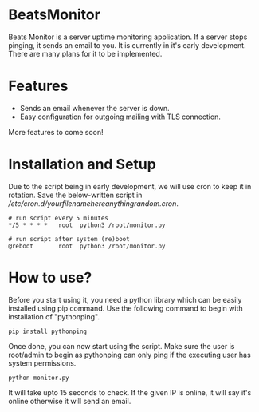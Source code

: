 # BeatsMonitor
Beats Monitor is a server uptime monitoring application. If a server stops pinging, it sends an email to you. It is currently in it's early development. There are many plans for it to be implemented.
# Features
 - Sends an email whenever the server is down.
 - Easy configuration for outgoing mailing with TLS connection.

More features to come soon!

# Installation and Setup
Due to the script being in early development, we will use cron to keep it in rotation. 
Save the below-written script in */etc/cron.d/yourfilenamehereanythingrandom.cron*.
```
# run script every 5 minutes
*/5 * * * *   root  python3 /root/monitor.py

# run script after system (re)boot
@reboot       root  python3 /root/monitor.py
```

# How to use?
Before you start using it, you need a python library which can be easily installed using pip command. Use the following command to begin with installation of "pythonping".

`pip install pythonping`

Once done, you can now start using the script. Make sure the user is root/admin to begin as pythonping can only ping if the executing user has system permissions.

`python monitor.py`

It will take upto 15 seconds to check. If the given IP is online, it will say it's online otherwise it will send an email. 

